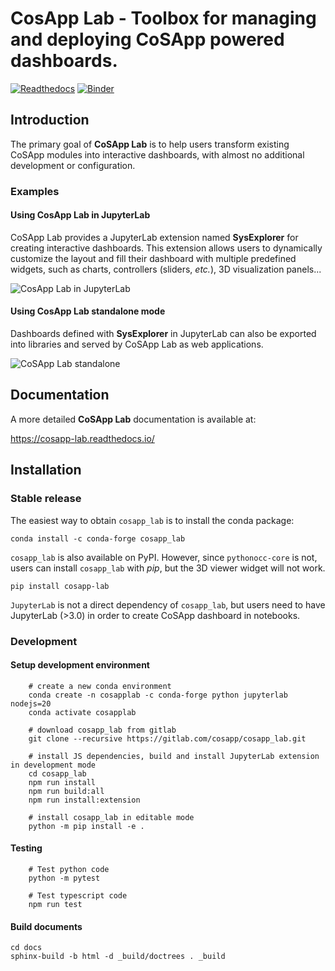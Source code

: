 # CosApp Lab - Toolbox for managing and deploying CoSApp powered dashboards.

[![Readthedocs](https://readthedocs.org/projects/cosapp-lab/badge/?version=latest)](https://cosapp-lab.readthedocs.io/en/latest/)
[![Binder](https://mybinder.org/badge_logo.svg)](https://mybinder.org/v2/gl/cosapp%2Fcosapp_lab/master?urlpath=lab/tree/examples/SysExplorer.ipynb)

## Introduction

The primary goal of **CoSApp Lab** is to help users transform existing CoSApp
modules into interactive dashboards, with almost no additional development or
configuration.

### Examples

#### Using CosApp Lab in JupyterLab

CoSApp Lab provides a JupyterLab extension named **SysExplorer** for creating interactive dashboards. This extension allows users to dynamically customize the layout and fill their dashboard with multiple predefined widgets, such as charts, controllers (sliders, _etc._), 3D visualization panels...

![CosApp Lab in JupyterLab](./docs/img/cosapp_lab.gif)

#### Using CosApp Lab standalone mode

Dashboards defined with **SysExplorer** in JupyterLab can also be exported into libraries and served by CoSApp Lab as web applications.

![CoSApp Lab standalone](./docs/img/cosapp_lab_all.gif)

## Documentation

A more detailed **CoSApp Lab** documentation is available at:

https://cosapp-lab.readthedocs.io/

## Installation

### Stable release

The easiest way to obtain `cosapp_lab` is to install the conda package:

```shell
conda install -c conda-forge cosapp_lab
```

`cosapp_lab` is also available on PyPI. However, since `pythonocc-core` is not, users can install `cosapp_lab` with _pip_, but the 3D viewer widget will not work.

```shell
pip install cosapp-lab
```

`JupyterLab` is not a direct dependency of `cosapp_lab`, but users need to have JupyterLab (>3.0) in order to create CoSApp dashboard in notebooks.

### Development

#### Setup development environment

```shell
    # create a new conda environment
    conda create -n cosapplab -c conda-forge python jupyterlab nodejs=20
    conda activate cosapplab

    # download cosapp_lab from gitlab
    git clone --recursive https://gitlab.com/cosapp/cosapp_lab.git

    # install JS dependencies, build and install JupyterLab extension in development mode
    cd cosapp_lab
    npm run install
    npm run build:all
    npm run install:extension

    # install cosapp_lab in editable mode
    python -m pip install -e .
```

#### Testing

```shell
    # Test python code
    python -m pytest

    # Test typescript code
    npm run test
```

#### Build documents

```shell
cd docs
sphinx-build -b html -d _build/doctrees . _build
```
